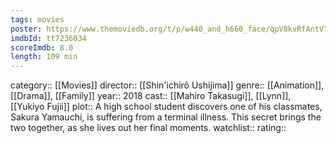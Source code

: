 ```yaml
---
tags: movies
poster: https://www.themoviedb.org/t/p/w440_and_h660_face/qpV8kvRfAntV7D4aOOsLIz7OdPc.jpg
imdbId: tt7236034
scoreImdb: 8.0
length: 109 min
---
```


category:: [[Movies]]
director:: [[Shin'ichirô Ushijima]]
genre:: [[Animation]], [[Drama]], [[Family]]
year:: 2018
cast:: [[Mahiro Takasugi]], [[Lynn]], [[Yukiyo Fujii]]
plot:: A high school student discovers one of his classmates, Sakura Yamauchi, is suffering from a terminal illness. This secret brings the two together, as she lives out her final moments.
watchlist:: 
rating::
